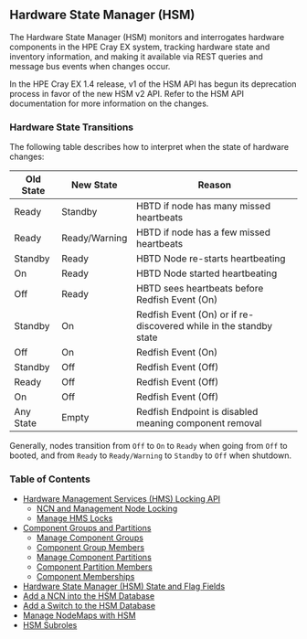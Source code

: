 ## Hardware State Manager \(HSM\)

The Hardware State Manager \(HSM\) monitors and interrogates hardware components in the HPE Cray EX system, tracking hardware state and inventory information, and making it available via REST queries and message bus events when changes occur.

In the HPE Cray EX 1.4 release, v1 of the HSM API has begun its deprecation process in favor of the new HSM v2 API. Refer to the HSM API documentation for more information on the changes.

### Hardware State Transitions

The following table describes how to interpret when the state of hardware changes:

| Old State | New State     | Reason                                                       |
| --------- | ------------- | ------------------------------------------------------------ |
| Ready     | Standby       | HBTD if node has many missed heartbeats                      |
| Ready     | Ready/Warning | HBTD if node has a few missed heartbeats                     |
| Standby   | Ready         | HBTD Node re-starts heartbeating                             |
| On        | Ready         | HBTD Node started heartbeating                               |
| Off       | Ready         | HBTD sees heartbeats before Redfish Event (On)               |
| Standby   | On            | Redfish Event (On) or if re-discovered while in the standby state |
| Off       | On            | Redfish Event (On)                                           |
| Standby   | Off           | Redfish Event (Off)                                          |
| Ready     | Off           | Redfish Event (Off)                                          |
| On        | Off           | Redfish Event (Off)                                          |
| Any State | Empty         | Redfish Endpoint is disabled meaning component removal       |

Generally, nodes transition from `Off`  to `On`  to `Ready` when going from `Off` to booted, and from `Ready` to `Ready/Warning` to `Standby` to `Off` when shutdown.


### Table of Contents

* [Hardware Management Services (HMS) Locking API](Hardware_Management_Services_HMS_Locking_API.md)
  * [NCN and Management Node Locking](NCN_and_Management_Node_Locking.md)
  * [Manage HMS Locks](Manage_HMS_Locks.md)
* [Component Groups and Partitions](Component_Groups_and_Partitions.md)
  * [Manage Component Groups](Manage_Component_Groups.md)
  * [Component Group Members](Component_Group_Members.md)
  * [Manage Component Partitions](Manage_Component_Partitions.md)
  * [Component Partition Members](Component_Partition_Members.md)
  * [Component Memberships](Component_Memberships.md)
* [Hardware State Manager (HSM) State and Flag Fields](Hardware_State_Manager_HSM_State_and_Flag_Fields.md)
* [Add a NCN into the HSM Database](Add_a_NCN_into_HSM_Database.md)
* [Add a Switch to the HSM Database](Add_a_Switch_to_the_HSM_Database.md)
* [Manage NodeMaps with HSM](Manage_NodeMaps_with_HSM.md)
* [HSM Subroles](HSM_Subroles.md)